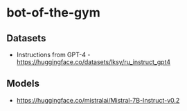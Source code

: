# bot-of-the-gym

## Datasets

- Instructions from GPT-4 - https://huggingface.co/datasets/lksy/ru_instruct_gpt4

## Models

- https://huggingface.co/mistralai/Mistral-7B-Instruct-v0.2


